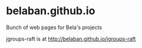 # belaban.github.io
Bunch of web pages for Bela's projects

jgroups-raft is at http://belaban.github.io/jgroups-raft

